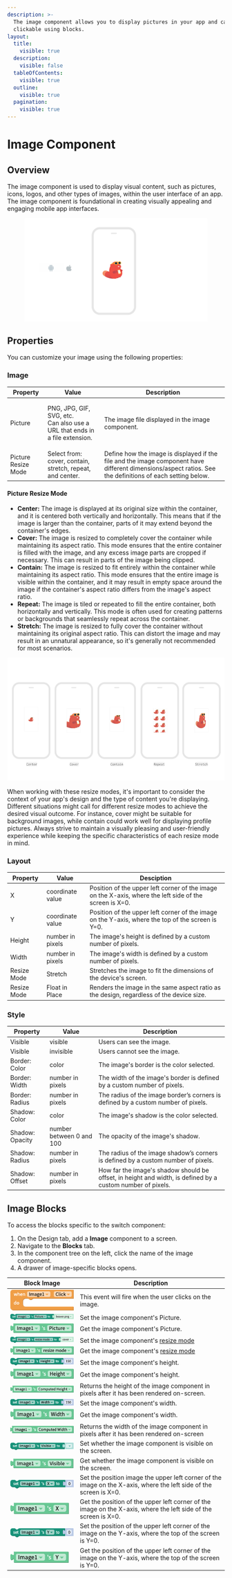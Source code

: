 ```yaml
---
description: >-
  The image component allows you to display pictures in your app and can be made
  clickable using blocks.
layout:
  title:
    visible: true
  description:
    visible: false
  tableOfContents:
    visible: true
  outline:
    visible: true
  pagination:
    visible: true
---
```


# Image Component

## Overview

The image component is used to display visual content, such as pictures, icons, logos, and other types of images, within the user interface of an app. The image component is foundational in creating visually appealing and engaging mobile app interfaces.

<div align="left" data-full-width="false">

<figure><img src="../../../.gitbook/assets/image-fig-1.png" alt="The image component used in Thunkable to show the image of Billy Beaver on a mobile screen."><figcaption></figcaption></figure>

</div>

## Properties

You can customize your image using the following properties:&#x20;

### Image

| Property            | Value                                                                                | Description                                                                                                                                                |
| ------------------- | ------------------------------------------------------------------------------------ | ---------------------------------------------------------------------------------------------------------------------------------------------------------- |
| Picture             | <p>PNG, JPG, GIF, SVG, etc.<br>Can also use a URL that ends in a file extension.</p> | The image file displayed in the image component.                                                                                                           |
| Picture Resize Mode | Select from: cover, contain, stretch, repeat, and center.                            | Define how the image is displayed if the file and the image component have different dimensions/aspect ratios. See the definitions of each setting below.  |

#### Picture Resize Mode

* **Center:** The image is displayed at its original size within the container, and it is centered both vertically and horizontally. This means that if the image is larger than the container, parts of it may extend beyond the container's edges.
* **Cover:** The image is resized to completely cover the container while maintaining its aspect ratio. This mode ensures that the entire container is filled with the image, and any excess image parts are cropped if necessary. This can result in parts of the image being clipped.
* **Contain:** The image is resized to fit entirely within the container while maintaining its aspect ratio. This mode ensures that the entire image is visible within the container, and it may result in empty space around the image if the container's aspect ratio differs from the image's aspect ratio.
* **Repeat:** The image is tiled or repeated to fill the entire container, both horizontally and vertically. This mode is often used for creating patterns or backgrounds that seamlessly repeat across the container.
* **Stretch:** The image is resized to fully cover the container without maintaining its original aspect ratio. This can distort the image and may result in an unnatural appearance, so it's generally not recommended for most scenarios.

![](../../../.gitbook/assets/image-fig-3.png)

When working with these resize modes, it's important to consider the context of your app's design and the type of content you're displaying. Different situations might call for different resize modes to achieve the desired visual outcome. For instance, cover might be suitable for background images, while contain could work well for displaying profile pictures. Always strive to maintain a visually pleasing and user-friendly experience while keeping the specific characteristics of each resize mode in mind.

### Layout

| Property    | Value            | Desciption                                                                                              |
| ----------- | ---------------- | ------------------------------------------------------------------------------------------------------- |
| X           | coordinate value | Position of the upper left corner of the image on the X-axis, where the left side of the screen is X=0. |
| Y           | coordinate value | Position of the upper left corner of the image on the Y-axis, where the top of the screen is Y=0.       |
| Height      | number in pixels | The image's height is defined by a custom number of pixels.                                             |
| Width       | number in pixels | The image's width is defined by a custom number of pixels.                                              |
| Resize Mode | Stretch          | Stretches the image to fit the dimensions of the device's screen.                                       |
| Resize Mode | Float in Place   | Renders the image in the same aspect ratio as the design, regardless of the device size.                |

### Style

| Property        | Value                    | Description                                                                                                |
| --------------- | ------------------------ | ---------------------------------------------------------------------------------------------------------- |
| Visible         | visible                  | Users can see the image.                                                                                   |
| Visible         | invisible                | Users cannot see the image.                                                                                |
| Border: Color   | color                    | The image's border is the color selected.                                                                  |
| Border: Width   | number in pixels         | The width of the image's border is defined by a custom number of pixels.                                   |
| Border: Radius  | number in pixels         | The radius of the image border’s corners is defined by a custom number of pixels.                          |
| Shadow: Color   | color                    | The image's shadow is the color selected.                                                                  |
| Shadow: Opacity | number between 0 and 100 | The opacity of the image's shadow.                                                                         |
| Shadow: Radius  | number in pixels         | The radius of the image shadow’s corners is defined by a custom number of pixels.                          |
| Shadow: Offset  | number in pixels         | How far the image's shadow should be offset, in height and width, is defined by a custom number of pixels. |

## Image Blocks

To access the blocks specific to the switch component:

1. On the Design tab, add a **Image** component to a screen.
2. Navigate to the **Blocks** tab.
3. In the component tree on the left, click the name of the image component.
4. A drawer of image-specific blocks opens.

| Block Image                                              | Description                                                                                                        |
| -------------------------------------------------------- | ------------------------------------------------------------------------------------------------------------------ |
| ![](<../../../.gitbook/assets/image (226).png>)          | This event will fire when the user clicks on the image.                                                            |
| ![](../../../.gitbook/assets/setImage.png)               | Set the image component's Picture.                                                                                 |
| ![](../../../.gitbook/assets/getImage.png)               | Get the image component's Picture.                                                                                 |
| ![](../../../.gitbook/assets/setImageResize.png)         | Set the image component's [resize mode](image-1.md#picture-resize-mode)                                            |
| ![](<../../../.gitbook/assets/getImageResize (1).png>)   | Get the image component's [resize mode](image-1.md#picture-resize-mode)                                            |
| ![](../../../.gitbook/assets/setImageHeight.png)         | Set the image component's height.                                                                                  |
| ![](../../../.gitbook/assets/getImageHeight.png)         | Get the image component's height.                                                                                  |
| ![](../../../.gitbook/assets/getImageComputedHeight.png) | Returns the height of the image component in pixels after it has been rendered on-screen.                          |
| ![](../../../.gitbook/assets/setImageWidth.png)          | Set the image component's width.                                                                                   |
| ![](../../../.gitbook/assets/getImageWidth.png)          | Get the image component's width.                                                                                   |
| ![](../../../.gitbook/assets/getImageComputedWidth.png)  | Returns the width of the image component in pixels after it has been rendered on-screen                            |
| ![](../../../.gitbook/assets/setImageVisible.png)        | Set whether the image component is visible on the screen.                                                          |
| ![](../../../.gitbook/assets/getImageVisible.png)        | Get whether the image component is visible on the screen.                                                          |
| ![](../../../.gitbook/assets/setImageX.png)              | Set the position image the upper left corner of the image on the X-axis, where the left side of the screen is X=0. |
| ![](../../../.gitbook/assets/getImageX.png)              | Get the position of the upper left corner of the image on the X-axis, where the left side of the screen is X=0.    |
| ![](../../../.gitbook/assets/setImageY.png)              | Set the position of the upper left corner of the image on the Y-axis, where the top of the screen is Y=0.          |
| ![](../../../.gitbook/assets/getImageY.png)              | Get the position of the upper left corner of the image on the Y-axis, where the top of the screen is Y=0.          |

